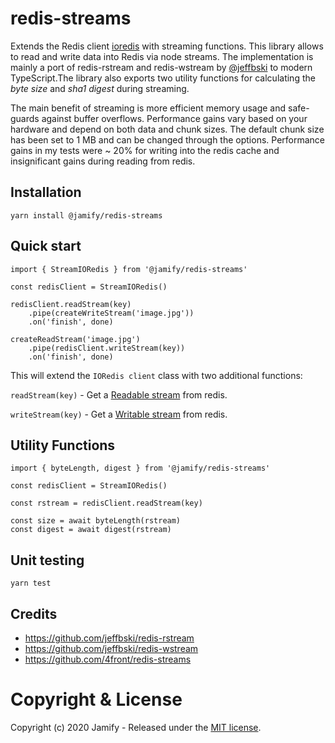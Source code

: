 # redis-streams

Extends the Redis client [ioredis](https://github.com/luin/ioredis) with streaming functions.
This library allows to read and write data into Redis via node streams. The implementation is
mainly a port of redis-rstream and redis-wstream by [@jeffbski](https://github.com/jeffbski)
to modern TypeScript.The library also exports two utility functions for calculating
the _byte size_ and _sha1 digest_ during streaming.

The main benefit of streaming is more efficient memory usage and safe-guards against buffer overflows.
Performance gains vary based on your hardware and depend on both data and chunk sizes. The default
chunk size has been set to 1 MB and can be changed through the options. Performance gains in my tests
were ~ 20% for writing into the redis cache and insignificant gains during reading from redis.

## Installation

```
yarn install @jamify/redis-streams
```

## Quick start

```
import { StreamIORedis } from '@jamify/redis-streams'

const redisClient = StreamIORedis()

redisClient.readStream(key)
	.pipe(createWriteStream('image.jpg'))
    .on('finish', done)

createReadStream('image.jpg')
	.pipe(redisClient.writeStream(key))
    .on('finish', done)

```

This will extend the `IORedis client` class with two additional functions:

`readStream(key)` - Get a [Readable stream](https://nodejs.org/api/stream.html#stream_class_stream_readable) from redis.

`writeStream(key)` - Get a [Writable stream](https://nodejs.org/api/stream.html#stream_class_stream_writable) from redis.

## Utility Functions

```
import { byteLength, digest } from '@jamify/redis-streams'

const redisClient = StreamIORedis()

const rstream = redisClient.readStream(key)

const size = await byteLength(rstream)
const digest = await digest(rstream)

```

## Unit testing

```
yarn test
```

## Credits

- https://github.com/jeffbski/redis-rstream
- https://github.com/jeffbski/redis-wstream
- https://github.com/4front/redis-streams

# Copyright & License

Copyright (c) 2020 Jamify - Released under the [MIT license](LICENSE).
